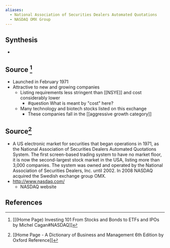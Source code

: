 ```yaml
---
aliases:
  - National Association of Securities Dealers Automated Quotations
  - NASDAQ OMX Group
---
```

## Synthesis
- 
## Source [^1]
- Launched in February 1971
- Attractive to new and growing companies
	- Listing requirements less stringent than [[NSYE]] and cost considerably lower
		- #question What is meant by "cost" here?
	- Many technology and biotech stocks listed on this exchange
		- These companies fall in the [[aggressive growth category]]
## Source[^2]
- A US electronic market for securities that began operations in 1971, as the National Association of Securities Dealers Automated Quotations System. The first screen-based trading system to have no market floor, it is now the second-largest stock market in the USA, listing more than 3,000 companies. The system was owned and operated by the National Association of Securities Dealers, Inc. until 2002. In 2008 NASDAQ acquired the Swedish exchange group OMX.
- http://www.nasdaq.com/
	- NASDAQ website
## References

[^1]:[[(Home Page) Investing 101 From Stocks and Bonds to ETFs and IPOs by Michel Cagan#NASDAQ]]
[^2]: [[Home Page - A Dictionary of Business and Management 6th Edition by Oxford Reference]]